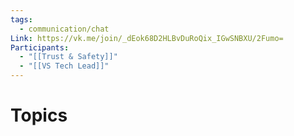 ```yaml
---
tags:
  - communication/chat
Link: https://vk.me/join/_dEok68D2HLBvDuRoQix_IGwSNBXU/2Fumo=
Participants:
  - "[[Trust & Safety]]"
  - "[[VS Tech Lead]]"
---
```

# Topics
